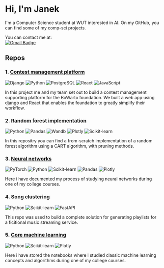 # Hi, I'm Janek 

I'm a Computer Science student at WUT interested in AI. On my GitHub, you can find some of my comp-sci projects.

You can contact me at: \
[![Gmail Badge](https://img.shields.io/badge/-filipeckijan@gmail.com-purple?style=flat-roundedrectangle&logo=Gmail&logoColor=white)](mailto:filipeckijan@gmail.com)

## Repos

### 1. [Contest management platform](https://github.com/janekfilipecki/contest-management-platform)

![Django](https://img.shields.io/badge/Django-purple?style=for-the-badge&logo=django)
![Python](https://img.shields.io/badge/Python-purple?style=for-the-badge&logo=python)
![PostgreSQL](https://img.shields.io/badge/PostgreSQL-purple?style=for-the-badge&logo=postgresql)
![React](https://img.shields.io/badge/React-purple?style=for-the-badge&logo=react)
![JavaScript](https://img.shields.io/badge/JavaScript-purple?style=for-the-badge&logo=javascript)

In this project me and my team set out to build a contest management supporting platform for the BoWarto foundation. We built a web app using django and React that enables the foundation to greatly simplify their workflow.

### 2. [Random forest implementation](https://github.com/janekfilipecki/random-forest)

![Python](https://img.shields.io/badge/Python-purple?style=for-the-badge&logo=python)
![Pandas](https://img.shields.io/badge/Pandas-purple?style=for-the-badge&logo=pandas)
![Wandb](https://img.shields.io/badge/Weights_&_Biases-purple?style=for-the-badge&logo=WeightsAndBiases&logoColor=white)
![Plotly](https://img.shields.io/badge/Plotly-purple?style=for-the-badge&logo=plotly)
![Scikit-learn](https://img.shields.io/badge/Scikit--learn-purple?style=for-the-badge&logo=scikit-learn)

In this repositry you can find a from-scratch implementation of a random forest algorithm using a CART algorithm, with pruning methods. 

### 3. [Neural networks](https://github.com/janekfilipecki/neural-networks)

![PyTorch](https://img.shields.io/badge/PyTorch-purple?style=for-the-badge&logo=pytorch)
![Python](https://img.shields.io/badge/Python-purple?style=for-the-badge&logo=python)
![Scikit-learn](https://img.shields.io/badge/Scikit--learn-purple?style=for-the-badge&logo=scikit-learn)
![Pandas](https://img.shields.io/badge/Pandas-purple?style=for-the-badge&logo=pandas)
![Plotly](https://img.shields.io/badge/Plotly-purple?style=for-the-badge&logo=plotly)

Here i have documented my process of studying neural networks during one of my college courses.

### 4. [Song clustering](https://github.com/janekfilipecki/song-clustering)

![Python](https://img.shields.io/badge/Python-purple?style=for-the-badge&logo=python)
![Scikit-learn](https://img.shields.io/badge/Scikit--learn-purple?style=for-the-badge&logo=scikit-learn)
![FastAPI](https://img.shields.io/badge/FastAPI-purple?style=for-the-badge&logo=fastapi)

This repo was used to build a complete solution for generating playlists for a ficitional music streaming service.

### 5. [Core machine learning](https://github.com/janekfilipecki/core-machine-learning)

![Python](https://img.shields.io/badge/Python-purple?style=for-the-badge&logo=python)
![Scikit-learn](https://img.shields.io/badge/Scikit--learn-purple?style=for-the-badge&logo=scikit-learn)
![Plotly](https://img.shields.io/badge/Plotly-purple?style=for-the-badge&logo=plotly)

Here i have stored the notebooks where I studied classic machine learning concepts and algorithms during one of my college courses. 
